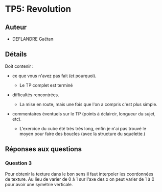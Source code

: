 TP5: Revolution
==============


## Auteur

 - DEFLANDRE Gaëtan
 

## Détails

Doit contenir :
 - ce que vous n'avez pas fait (et pourquoi).
   - Le TP complet est terminé
   
 - difficultés rencontrées.
   - La mise en route, mais une fois que l'on a compris c'est plus
     simple.

 - commentaires éventuels sur le TP (points à éclaircir, longueur du
   sujet, etc).
   - L'exercice du cube été très très long, enfin je n'ai pas trouvé le
     moyen pour faire des boucles (avec la structure du squelette.)


## Réponses aux questions

### Question 3

Pour obtenir la texture dans le bon sens il faut interpoler les
coordonnées de texture. Au lieu de varier de 0 à 1 sur l'axe des x on
peut varier de 1 à 0 pour avoir une symétrie verticale.
